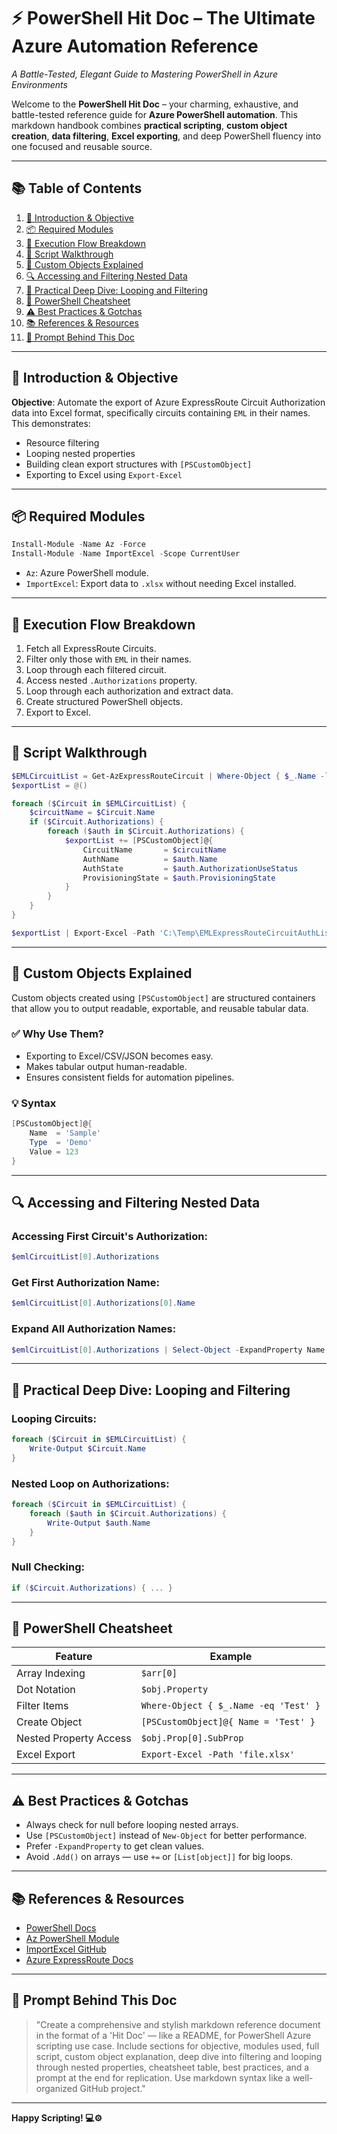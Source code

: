 # ⚡ PowerShell Hit Doc – The Ultimate Azure Automation Reference

*A Battle-Tested, Elegant Guide to Mastering PowerShell in Azure Environments*

Welcome to the **PowerShell Hit Doc** – your charming, exhaustive, and battle-tested reference guide for **Azure PowerShell automation**. This markdown handbook combines **practical scripting**, **custom object creation**, **data filtering**, **Excel exporting**, and deep PowerShell fluency into one focused and reusable source.

---

## 📚 Table of Contents

1. [🎯 Introduction & Objective](#-introduction--objective)
2. [📦 Required Modules](#-required-modules)
3. [🔁 Execution Flow Breakdown](#-execution-flow-breakdown)
4. [📜 Script Walkthrough](#-script-walkthrough)
5. [🧱 Custom Objects Explained](#-custom-objects-explained)
6. [🔍 Accessing and Filtering Nested Data](#-accessing-and-filtering-nested-data)
7. [🔄 Practical Deep Dive: Looping and Filtering](#-practical-deep-dive-looping-and-filtering)
8. [🧾 PowerShell Cheatsheet](#-powershell-cheatsheet)
9. [⚠️ Best Practices & Gotchas](#-best-practices--gotchas)
10. [📚 References & Resources](#-references--resources)
11. [🧪 Prompt Behind This Doc](#-prompt-behind-this-doc)

---

## 🎯 Introduction & Objective

**Objective**: Automate the export of Azure ExpressRoute Circuit Authorization data into Excel format, specifically circuits containing `EML` in their names. This demonstrates:

* Resource filtering
* Looping nested properties
* Building clean export structures with `[PSCustomObject]`
* Exporting to Excel using `Export-Excel`

---

## 📦 Required Modules

```powershell
Install-Module -Name Az -Force
Install-Module -Name ImportExcel -Scope CurrentUser
```

* `Az`: Azure PowerShell module.
* `ImportExcel`: Export data to `.xlsx` without needing Excel installed.

---

## 🔁 Execution Flow Breakdown

1. Fetch all ExpressRoute Circuits.
2. Filter only those with `EML` in their names.
3. Loop through each filtered circuit.
4. Access nested `.Authorizations` property.
5. Loop through each authorization and extract data.
6. Create structured PowerShell objects.
7. Export to Excel.

---

## 📜 Script Walkthrough

```powershell
$EMLCircuitList = Get-AzExpressRouteCircuit | Where-Object { $_.Name -like '*EML*' }
$exportList = @()

foreach ($Circuit in $EMLCircuitList) {
    $circuitName = $Circuit.Name
    if ($Circuit.Authorizations) {
        foreach ($auth in $Circuit.Authorizations) {
            $exportList += [PSCustomObject]@{
                CircuitName       = $circuitName
                AuthName          = $auth.Name
                AuthState         = $auth.AuthorizationUseStatus
                ProvisioningState = $auth.ProvisioningState
            }
        }
    }
}

$exportList | Export-Excel -Path 'C:\Temp\EMLExpressRouteCircuitAuthList.xlsx' -WorksheetName 'AuthList' -AutoSize -TableName 'AuthList'
```

---

## 🧱 Custom Objects Explained

Custom objects created using `[PSCustomObject]` are structured containers that allow you to output readable, exportable, and reusable tabular data.

### ✅ Why Use Them?

* Exporting to Excel/CSV/JSON becomes easy.
* Makes tabular output human-readable.
* Ensures consistent fields for automation pipelines.

### 💡 Syntax

```powershell
[PSCustomObject]@{
    Name  = 'Sample'
    Type  = 'Demo'
    Value = 123
}
```

---

## 🔍 Accessing and Filtering Nested Data

### Accessing First Circuit's Authorization:

```powershell
$emlCircuitList[0].Authorizations
```

### Get First Authorization Name:

```powershell
$emlCircuitList[0].Authorizations[0].Name
```

### Expand All Authorization Names:

```powershell
$emlCircuitList[0].Authorizations | Select-Object -ExpandProperty Name
```

---

## 🔄 Practical Deep Dive: Looping and Filtering

### Looping Circuits:

```powershell
foreach ($Circuit in $EMLCircuitList) {
    Write-Output $Circuit.Name
}
```

### Nested Loop on Authorizations:

```powershell
foreach ($Circuit in $EMLCircuitList) {
    foreach ($auth in $Circuit.Authorizations) {
        Write-Output $auth.Name
    }
}
```

### Null Checking:

```powershell
if ($Circuit.Authorizations) { ... }
```

---

## 🧾 PowerShell Cheatsheet

| Feature                | Example                               |
| ---------------------- | ------------------------------------- |
| Array Indexing         | `$arr[0]`                             |
| Dot Notation           | `$obj.Property`                       |
| Filter Items           | `Where-Object { $_.Name -eq 'Test' }` |
| Create Object          | `[PSCustomObject]@{ Name = 'Test' }`  |
| Nested Property Access | `$obj.Prop[0].SubProp`                |
| Excel Export           | `Export-Excel -Path 'file.xlsx'`      |

---

## ⚠️ Best Practices & Gotchas

* Always check for null before looping nested arrays.
* Use `[PSCustomObject]` instead of `New-Object` for better performance.
* Prefer `-ExpandProperty` to get clean values.
* Avoid `.Add()` on arrays — use `+=` or `[List[object]]` for big loops.

---

## 📚 References & Resources

* [PowerShell Docs](https://learn.microsoft.com/en-us/powershell/)
* [Az PowerShell Module](https://learn.microsoft.com/en-us/powershell/azure/overview)
* [ImportExcel GitHub](https://github.com/dfinke/ImportExcel)
* [Azure ExpressRoute Docs](https://learn.microsoft.com/en-us/azure/expressroute/expressroute-introduction)

---

## 🧪 Prompt Behind This Doc

> "Create a comprehensive and stylish markdown reference document in the format of a 'Hit Doc' — like a README, for PowerShell Azure scripting use case. Include sections for objective, modules used, full script, custom object explanation, deep dive into filtering and looping through nested properties, cheatsheet table, best practices, and a prompt at the end for replication. Use markdown syntax like a well-organized GitHub project."

---

**Happy Scripting! 💻⚙️**
